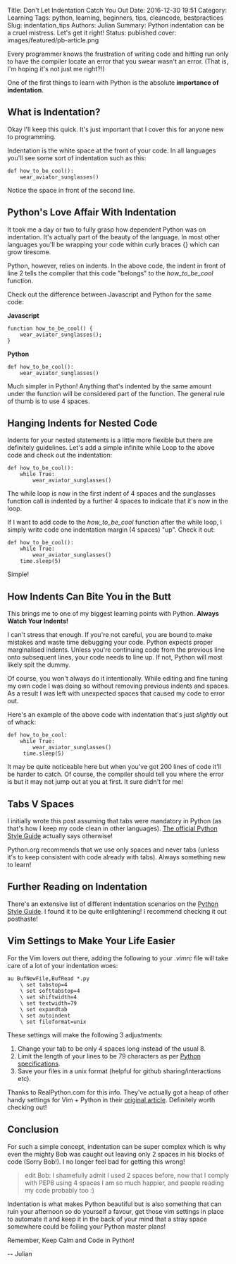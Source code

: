 Title: Don't Let Indentation Catch You Out
Date: 2016-12-30 19:51
Category: Learning
Tags: python, learning, beginners, tips, cleancode, bestpractices
Slug: indentation_tips
Authors: Julian
Summary: Python indentation can be a cruel mistress. Let's get it right!
Status: published
cover: images/featured/pb-article.png

Every programmer knows the frustration of writing code and hitting run only to have the compiler locate an error that you swear wasn't an error. (That is, I'm hoping it's not just me right?!)

One of the first things to learn with Python is the absolute **importance of indentation**.


## What is Indentation?

Okay I'll keep this quick. It's just important that I cover this for anyone new to programming.

Indentation is the white space at the front of your code. In all languages you'll see some sort of indentation such as this:

~~~~
def how_to_be_cool():
    wear_aviator_sunglasses()
~~~~

Notice the space in front of the second line.



## Python's Love Affair With Indentation

It took me a day or two to fully grasp how dependent Python was on indentation. It's actually part of the beauty of the language. In most other languages you'll be wrapping your code within curly braces {} which can grow tiresome.

Python, however, relies on indents. In the above code, the indent in front of line 2 tells the compiler that this code "belongs" to the *how_to_be_cool* function.

Check out the difference between Javascript and Python for the same code:

**Javascript**
~~~~
function how_to_be_cool() {
	wear_aviator_sunglasses();
}
~~~~

**Python**
~~~~
def how_to_be_cool():
    wear_aviator_sunglasses()
~~~~

Much simpler in Python! Anything that's indented by the same amount under the function will be considered part of the function. The general rule of thumb is to use 4 spaces.



## Hanging Indents for Nested Code

Indents for your nested statements is a little more flexible but there are definitely guidelines. Let's add a simple infinite while Loop to the above code and check out the indentation:

~~~~
def how_to_be_cool():
    while True:
        wear_aviator_sunglasses()
~~~~

The while loop is now in the first indent of 4 spaces and the sunglasses function call is indented by a further 4 spaces to indicate that it's now in the loop.

If I want to add code to the *how_to_be_cool* function after the while loop, I simply write code one indentation margin (4 spaces) "up". Check it out:

~~~~
def how_to_be_cool():
    while True:
        wear_aviator_sunglasses()
    time.sleep(5)
~~~~

Simple!



## How Indents Can Bite You in the Butt

This brings me to one of my biggest learning points with Python. **Always Watch Your Indents!**

I can't stress that enough. If you're not careful, you are bound to make mistakes and waste time debugging your code. Python expects proper marginalised indents. Unless you're continuing code from the previous line onto subsequent lines, your code needs to line up. If not, Python will most likely spit the dummy.

Of course, you won't always do it intentionally. While editing and fine tuning my own code I was doing so without removing previous indents and spaces. As a result I was left with unexpected spaces that caused my code to error out.

Here's an example of the above code with indentation that's just *slightly* out of whack:

~~~~
def how_to_be_cool:
    while True:
        wear_aviator_sunglasses()
     time.sleep(5)
~~~~

It may be quite noticeable here but when you've got 200 lines of code it'll be harder to catch. Of course, the compiler should tell you where the error is but it may not jump out at you at first. It sure didn't for me!



## Tabs V Spaces

I initially wrote this post assuming that tabs were mandatory in Python (as that's how I keep my code clean in other languages). [The official Python Style Guide](https://www.python.org/dev/peps/pep-0008/#tabs-or-spaces) actually says otherwise! 

Python.org recommends that we use only spaces and never tabs (unless it's to keep consistent with code already with tabs). Always something new to learn!



## Further Reading on Indentation

There's an extensive list of different indentation scenarios on the [Python Style Guide](https://www.python.org/dev/peps/pep-0008/#indentation). I found it to be quite enlightening! I recommend checking it out posthaste!



## Vim Settings to Make Your Life Easier

For the Vim lovers out there, adding the following to your *.vimrc* file will take care of a lot of your indentation woes:

~~~~
au BufNewFile,BufRead *.py
    \ set tabstop=4
    \ set softtabstop=4
    \ set shiftwidth=4
    \ set textwidth=79
    \ set expandtab
    \ set autoindent
    \ set fileformat=unix
~~~~

These settings will make the following 3 adjustments:

1. Change your tab to be only 4 spaces long instead of the usual 8.
2. Limit the length of your lines to be 79 characters as per [Python specifications](https://www.python.org/dev/peps/pep-0008/#maximum-line-length).
3. Save your files in a unix format (helpful for github sharing/interactions etc).

Thanks to RealPython.com for this info. They've actually got a heap of other handy settings for Vim + Python in their [original article](https://realpython.com/blog/python/vim-and-python-a-match-made-in-heaven/). Definitely worth checking out!


## Conclusion

For such a simple concept, indentation can be super complex which is why even the mighty Bob was caught out leaving only 2 spaces in his blocks of code (Sorry Bob!). I no longer feel bad for getting this wrong!

> edit Bob: I shamefully admit I used 2 spaces before, now that I comply with PEP8 using 4 spaces I am so much happier, and people reading my code probably too :)

Indentation is what makes Python beautiful but is also something that can ruin your afternoon so do yourself a favour, get those vim settings in place to automate it and keep it in the back of your mind that a stray space somewhere could be foiling your Python master plans!

Remember, Keep Calm and Code in Python!

-- Julian
